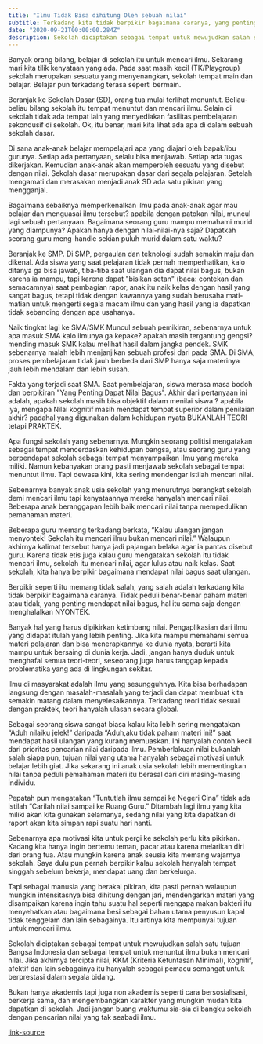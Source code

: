 ```yaml
---
title: "Ilmu Tidak Bisa dihitung Oleh sebuah nilai"
subtitle: Terkadang kita tidak berpikir bagaimana caranya, yang penting mendapat nilai bagus
date: "2020-09-21T00:00:00.284Z"
description: Sekolah diciptakan sebagai tempat untuk mewujudkan salah satu tujuan Bangsa Indonesia dan sebagai tempat untuk menuntut ilmu bukan mencari nilai.
---
```


Banyak orang bilang, belajar di sekolah itu untuk mencari ilmu. Sekarang mari kita tilik kenyataan yang ada. Pada saat masih kecil (TK/Playgroup) sekolah merupakan sesuatu yang menyenangkan, sekolah tempat main dan belajar. Belajar pun terkadang terasa seperti bermain.

Beranjak ke Sekolah Dasar (SD), orang tua mulai terlihat menuntut. Beliau-beliau bilang sekolah itu tempat menuntut dan mencari ilmu. Selain di sekolah tidak ada tempat lain yang menyediakan fasilitas pembelajaran sekondusif di sekolah. Ok, itu benar, mari kita lihat ada apa di dalam sebuah sekolah dasar.

Di sana anak-anak belajar mempelajari apa yang diajari oleh bapak/ibu gurunya. Setiap ada pertanyaan, selalu bisa menjawab. Setiap ada tugas dikerjakan. Kemudian anak-anak akan memperoleh sesuatu yang disebut dengan nilai. Sekolah dasar merupakan dasar dari segala pelajaran. Setelah mengamati dan merasakan menjadi anak SD ada satu pikiran yang mengganjal.

Bagaimana sebaiknya memperkenalkan ilmu pada anak-anak agar mau belajar dan menguasai ilmu tersebut? apabila dengan patokan nilai, muncul lagi sebuah pertanyaan. Bagaimana seorang guru mampu memahami murid yang diampunya? Apakah hanya dengan nilai-nilai-nya saja? Dapatkah seorang guru meng-handle sekian puluh murid dalam satu waktu?

Beranjak ke SMP. Di SMP, pergaulan dan teknologi sudah semakin maju dan dikenal. Ada siswa yang saat pelajaran tidak pernah memperhatikan, kalo ditanya ga bisa jawab, tiba-tiba saat ulangan dia dapat nilai bagus, bukan karena ia mampu, tapi karena dapat "bisikan setan" (baca: contekan dan semacamnya) saat pembagian rapor, anak itu naik kelas dengan hasil yang sangat bagus, tetapi tidak dengan kawannya yang sudah berusaha mati-matian untuk mengerti segala macam ilmu dan yang hasil yang ia dapatkan tidak sebanding dengan apa usahanya.

Naik tingkat lagi ke SMA/SMK Muncul sebuah pemikiran, sebenarnya untuk apa masuk SMA kalo ilmunya ga kepake? apakah masih tergantung gengsi? mending masuk SMK kalau melihat hasil dalam jangka pendek. SMK sebenarnya malah lebih menjanjikan sebuah profesi dari pada SMA. Di SMA, proses pembelajaran tidak jauh berbeda dari SMP hanya saja materinya jauh lebih mendalam dan lebih susah.

Fakta yang terjadi saat SMA. Saat pembelajaran, siswa merasa masa bodoh dan berpikiran "Yang Penting Dapat Nilai Bagus". Akhir dari pertanyaan ini adalah, apakah sekolah masih bisa objektif dalam menilai siswa ? apabila iya, mengapa Nilai kognitif masih mendapat tempat superior dalam penilaian akhir? padahal yang digunakan dalam kehidupan nyata BUKANLAH TEORI tetapi PRAKTEK.

Apa fungsi sekolah yang sebenarnya. Mungkin seorang politisi mengatakan sebagai tempat mencerdaskan kehidupan bangsa, atau seorang guru yang berpendapat sekolah sebagai tempat menyampaikan ilmu yang mereka miliki. Namun kebanyakan orang pasti menjawab sekolah sebagai tempat menuntut ilmu. Tapi dewasa kini, kita sering mendengar istilah mencari nilai.

Sebenarnya banyak anak usia sekolah yang menurutnya berangkat sekolah demi mencari ilmu tapi kenyataannya mereka hanyalah mencari nilai. Beberapa anak beranggapan lebih baik mencari nilai tanpa mempedulikan pemahaman materi.

Beberapa guru memang terkadang berkata, “Kalau ulangan jangan menyontek! Sekolah itu mencari ilmu bukan mencari nilai.” Walaupun akhirnya kalimat tersebut hanya jadi pajangan belaka agar ia pantas disebut guru. Karena tidak etis juga kalau guru mengatakan sekolah itu tidak mencari ilmu, sekolah itu mencari nilai, agar lulus atau naik kelas. Saat sekolah, kita hanya berpikir bagaimana mendapat nilai bagus saat ulangan.

Berpikir seperti itu memang tidak salah, yang salah adalah terkadang kita tidak berpikir bagaimana caranya. Tidak peduli benar-benar paham materi atau tidak, yang penting mendapat nilai bagus, hal itu sama saja dengan menghalalkan NYONTEK.

Banyak hal yang harus dipikirkan ketimbang nilai. Pengaplikasian dari ilmu yang didapat itulah yang lebih penting. Jika kita mampu memahami semua materi pelajaran dan bisa menerapkannya ke dunia nyata, berarti kita mampu untuk bersaing di dunia kerja. Jadi, jangan hanya duduk untuk menghafal semua teori-teori, seseorang juga harus tanggap kepada problematika yang ada di lingkungan sekitar.

Ilmu di masyarakat adalah ilmu yang sesungguhnya. Kita bisa berhadapan langsung dengan masalah-masalah yang terjadi dan dapat membuat kita semakin matang dalam menyelesaikannya. Terkadang teori tidak sesuai dengan praktek, teori hanyalah ulasan secara global.

Sebagai seorang siswa sangat biasa kalau kita lebih sering mengatakan “Aduh nilaiku jelek!” daripada “Aduh,aku tidak paham materi ini!” saat mendapat hasil ulangan yang kurang memuaskan. Ini hanyalah contoh kecil dari prioritas pencarian nilai daripada ilmu. Pemberlakuan nilai bukanlah salah siapa pun, tujuan nilai yang utama hanyalah sebagai motivasi untuk belajar lebih giat. Jika sekarang ini anak usia sekolah lebih mementingkan nilai tanpa peduli pemahaman materi itu berasal dari diri masing-masing individu.

Pepatah pun mengatakan “Tuntutlah ilmu sampai ke Negeri Cina” tidak ada istilah “Carilah nilai sampai ke Ruang Guru.” Ditambah lagi ilmu yang kita miliki akan kita gunakan selamanya, sedang nilai yang kita dapatkan di raport akan kita simpan rapi suatu hari nanti.

Sebenarnya apa motivasi kita untuk pergi ke sekolah perlu kita pikirkan. Kadang kita hanya ingin bertemu teman, pacar atau karena melarikan diri dari orang tua. Atau mungkin karena anak seusia kita memang wajarnya sekolah. Saya dulu pun pernah berpikir kalau sekolah hanyalah tempat singgah sebelum bekerja, mendapat uang dan berkelurga.

Tapi sebagai manusia yang berakal pikiran, kita pasti pernah walaupun mungkin intensitasnya bisa dihitung dengan jari, mendengarkan materi yang disampaikan karena ingin tahu suatu hal seperti mengapa makan bakteri itu menyehatkan atau bagaimana besi sebagai bahan utama penyusun kapal tidak tenggelam dan lain sebagainya. Itu artinya kita mempunyai tujuan untuk mencari ilmu.

Sekolah diciptakan sebagai tempat untuk mewujudkan salah satu tujuan Bangsa Indonesia dan sebagai tempat untuk menuntut ilmu bukan mencari nilai. Jika akhirnya tercipta nilai, KKM (Kriteria Ketuntasan Minimal), kognitif, afektif dan lain sebagainya itu hanyalah sebagai pemacu semangat untuk berprestasi dalam segala bidang.

Bukan hanya akademis tapi juga non akademis seperti cara bersosialisasi, berkerja sama, dan mengembangkan karakter yang mungkin mudah kita dapatkan di sekolah. Jadi jangan buang waktumu sia-sia di bangku sekolah dengan pencarian nilai yang tak seabadi ilmu.

[link-source](https://www.hipwee.com/opini/sekolah-tinggi-tinggi-mencari-ilmu-atau-nilai/)
